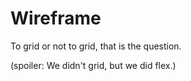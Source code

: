 # Wireframe

To grid or not to grid, that is the question.

(spoiler: We didn't grid, but we did flex.)
